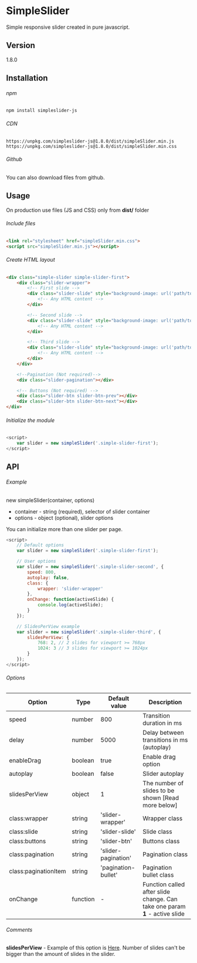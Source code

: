 # SimpleSlider
Simple responsive slider created in pure javascript.

## Version
1.8.0

## Installation

###### npm
```
npm install simpleslider-js
```

###### CDN
```
https://unpkg.com/simpleslider-js@1.8.0/dist/simpleSlider.min.js
https://unpkg.com/simpleslider-js@1.8.0/dist/simpleSlider.min.css
```

###### Github
You can also download files from github.

## Usage
On production use files (JS and CSS) only from **dist/** folder

###### Include files
```html
<link rel="stylesheet" href="simpleSlider.min.css"> 
<script src="simpleSlider.min.js"></script>  
```

###### Create HTML layout
```html
<div class="simple-slider simple-slider-first">
    <div class="slider-wrapper">
        <!-- First slide -->
        <div class="slider-slide" style="background-image: url('path/to/image')">
            <!-- Any HTML content -->
        </div>

        <!-- Second slide -->
        <div class="slider-slide" style="background-image: url('path/to/image')">
            <!-- Any HTML content -->
        </div>

        <!-- Third slide -->
        <div class="slider-slide" style="background-image: url('path/to/image')">
            <!-- Any HTML content -->
        </div>
    </div>

    <!--Pagination (Not required)-->
    <div class="slider-pagination"></div>

    <!-- Buttons (Not required) -->
    <div class="slider-btn slider-btn-prev"></div>
    <div class="slider-btn slider-btn-next"></div> 
</div>
```

###### Initialize the module
```javascript
<script>
    var slider = new simpleSlider('.simple-slider-first');
</script>
```

## API

###### Example
new simpleSlider(container, options)

* container - string (required), selector of slider container
* options - object (optional), slider options

You can initialize more than one slider per page.

```javascript
<script>
    // Default options
    var slider = new simpleSlider('.simple-slider-first');  

    // User options
    var slider = new simpleSlider('.simple-slider-second', {
        speed: 800,
        autoplay: false,
        class: {
            wrapper: 'slider-wrapper'
        },
        onChange: function(activeSlide) {
            console.log(activeSlide);
        }
    });

    // SlidesPerView example
    var slider = new simpleSlider('.simple-slider-third', {
        slidesPerView: {
            768: 2, // 2 slides for viewport >= 768px
            1024: 3 // 3 slides for viewport >= 1024px
        }
    });
</script>
```

###### Options

| Option  | Type | Default value | Description |
| ----- | ----- | ----- | ----- |
| speed | number | 800 | Transition duration in ms |
| delay | number | 5000 | Delay between transitions in ms (autoplay) |
| enableDrag | boolean | true | Enable drag option | 
| autoplay | boolean | false | Slider autoplay |
| slidesPerView | object | 1 | The number of slides to be shown [Read more below] |
| class:wrapper | string | 'slider-wrapper' | Wrapper class |
| class:slide | string | 'slider-slide' | Slide class |
| class:buttons | string | 'slider-btn' | Buttons class |
| class:pagination | string | 'slider-pagination' | Pagination class |
| class:paginationItem | string | 'pagination-bullet' | Pagination bullet class |
| onChange | function | - | Function called after slide change. Can take one param <br> **1** - active slide|

###### Comments

**slidesPerView** - Example of this option is [Here](#example). Number of slides can't be bigger than the amount of slides in the slider.